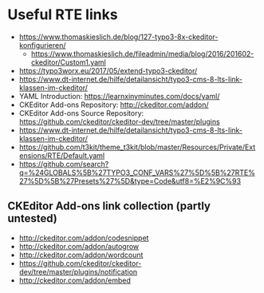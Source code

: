 # Useful RTE links

- https://www.thomaskieslich.de/blog/127-typo3-8x-ckeditor-konfigurieren/
    - https://www.thomaskieslich.de/fileadmin/media/blog/2016/201602-ckeditor/Custom1.yaml
- https://typo3worx.eu/2017/05/extend-typo3-ckeditor/
- https://www.dt-internet.de/hilfe/detailansicht/typo3-cms-8-lts-link-klassen-im-ckeditor/
- YAML Introduction: https://learnxinyminutes.com/docs/yaml/
- CKEditor Add-ons Repository: http://ckeditor.com/addon/
- CKEditor Add-ons Source Repository: https://github.com/ckeditor/ckeditor-dev/tree/master/plugins
- https://www.dt-internet.de/hilfe/detailansicht/typo3-cms-8-lts-link-klassen-im-ckeditor/
- https://github.com/t3kit/theme_t3kit/blob/master/Resources/Private/Extensions/RTE/Default.yaml
- https://github.com/search?q=%24GLOBALS%5B%27TYPO3_CONF_VARS%27%5D%5B%27RTE%27%5D%5B%27Presets%27%5D&type=Code&utf8=%E2%9C%93

## CKEditor Add-ons link collection (partly untested)

- http://ckeditor.com/addon/codesnippet
- http://ckeditor.com/addon/autogrow
- http://ckeditor.com/addon/wordcount
- https://github.com/ckeditor/ckeditor-dev/tree/master/plugins/notification
- http://ckeditor.com/addon/embed

